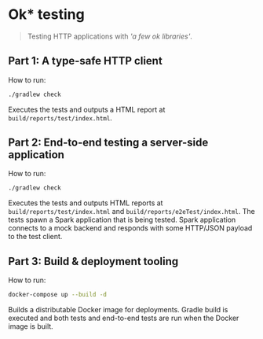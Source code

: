# Ok* testing

> Testing HTTP applications with _'a few ok libraries'_.


## Part 1: A type-safe HTTP client

How to run:

```bash
./gradlew check
```

Executes the tests and outputs a HTML report at ``build/reports/test/index.html``.


## Part 2: End-to-end testing a server-side application

How to run:
```bash
./gradlew check
```

Executes the tests and outputs HTML reports at ``build/reports/test/index.html`` and ``build/reports/e2eTest/index.html``.
The tests spawn a Spark application that is being tested.
Spark application connects to a mock backend and responds with some HTTP/JSON payload to the test client.


## Part 3: Build & deployment tooling

How to run:

```bash
docker-compose up --build -d
```

Builds a distributable Docker image for deployments.
Gradle build is executed and both tests and end-to-end tests are run when the Docker image is built.
